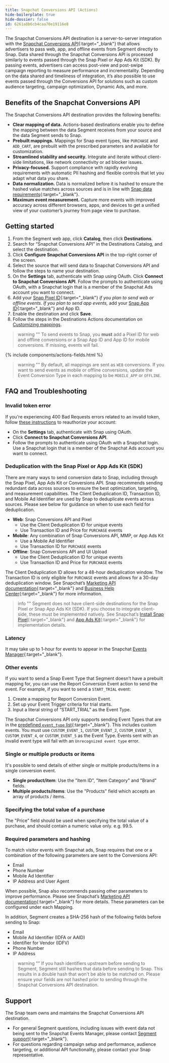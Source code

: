 ```yaml
---
title: Snapchat Conversions API (Actions)
hide-boilerplate: true
hide-dossier: false
id: 6261a8b6cb4caa70e19116e8
---
```


The Snapchat Conversions API destination is a server-to-server integration with the [Snapchat Conversions API](https://marketingapi.snapchat.com/docs/conversion.html#conversions-api){:target="_blank"} that allows advertisers to pass web, app, and offline events from Segment directly to Snap. Data shared through the Snapchat Conversions API is processed similarly to events passed through the Snap Pixel or App Ads Kit (SDK). By passing events, advertisers can access post-view and post-swipe campaign reporting to measure performance and incrementality. Depending on the data shared and timeliness of integration, it’s also possible to use events passed through the Conversions API for solutions such as custom audience targeting, campaign optimization, Dynamic Ads, and more.

## Benefits of the Snapchat Conversions API
The Snapchat Conversions API destination provides the following benefits:
- **Clear mapping of data.** Actions-based destinations enable you to define the mapping between the data Segment receives from your source and the data Segment sends to Snap.
- **Prebuilt mappings.** Mappings for Snap event types, like `PURCHASE` and `ADD_CART`, are prebuilt with the prescribed parameters and available for customization.
- **Streamlined stability and security.** Integrate and iterate without client-side limitations, like network connectivity or ad blocker issues.
- **Privacy-focused.** Support compliance with rapidly evolving requirements with automatic PII hashing and flexible controls that let you adapt what data you share.
- **Data normalization.** Data is normalized before it is hashed to ensure the hashed value matches across sources and is in line with [Snap data requirements](https://marketingapi.snapchat.com/docs/conversion.html#conversions-api-concepts){:target="_blank"}.
- **Maximum event measurement.** Capture more events with improved accuracy across different browsers, apps, and devices to get a unified view of your customer’s journey from page view to purchase.

## Getting started
1. From the Segment web app, click **Catalog**, then click **Destinations**.
2. Search for “Snapchat Conversions API” in the Destinations Catalog, and select the destination.
3. Click **Configure Snapchat Conversions API** in the top-right corner of the screen.
4. Select the source that will send data to Snapchat Conversions API and follow the steps to name your destination.
5. On the **Settings** tab, authenticate with Snap using OAuth. Click **Connect to Snapchat Conversions API**. Follow the prompts to authenticate using OAuth, with a Snapchat login that is a member of the Snapchat Ads account you want to connect.
6. Add your [Snap Pixel ID](https://businesshelp.snapchat.com/s/article/pixel-website-install?language=en_US){:target="_blank"} *if you plan to send web or offline events*. *If you plan to send app events,* add your [Snap App ID](https://businesshelp.snapchat.com/s/article/snap-app-id?language=en_US​){:target="_blank"} and App ID.
7. Enable the destination and click **Save**.
8. Follow the steps in the Destinations Actions documentation on [Customizing mappings](/docs/connections/destinations/actions/#customize-mappings).

> warning ""
> To send events to Snap, you **must** add a Pixel ID for web and offline conversions or a Snap App ID and App ID for mobile conversions. If missing, events will fail.

{% include components/actions-fields.html %}

> warning ""
> By default, all mappings are sent as `WEB` conversions. If you want to send events as mobile or offline conversions, update the Event Conversion Type in each mapping to be `MOBILE_APP` or `OFFLINE`.

## FAQ and Troubleshooting

### Invalid token error
If you're experiencing 400 Bad Requests errors related to an invalid token, follow [these instructions](/docs/connections/destinations/catalog/actions-snap-conversions/#getting-started) to reauthorize your account: 
- On the **Settings** tab, authenticate with Snap using OAuth. 
- Click **Connect to Snapchat Conversions API**. 
- Follow the prompts to authenticate using OAuth with a Snapchat login. Use a Snapchat login that is a member of the Snapchat Ads account you want to connect.

### Deduplication with the Snap Pixel or App Ads Kit (SDK)
There are many ways to send conversion data to Snap, including through the Snap Pixel, App Ads Kit or Conversions API. Snap recommends sending redundant data across sources to ensure the best optimization, targeting, and measurement capabilities. The Client Deduplication ID, Transaction ID, and Mobile Ad Identifier are used by Snap to deduplicate events across sources. Please see below for guidance on when to use each field for deduplication.
- **Web**: Snap Conversions API and PixeI
    - Use the Client Deduplication ID for unique events
    - Use Transaction ID and Price for `PURCHASE` events
- **Mobile**: Any combination of Snap Conversions API, MMP, or App Ads Kit
    - Use a Mobile Ad Identifier
    - Use Transaction ID for `PURCHASE` events
- **Offline**: Snap Conversions API and UI Upload
    - Use the Client Deduplication ID for unique events
    - Use Transaction ID and Price for `PURCHASE` events

The Client Deduplication ID allows for a 48-hour deduplication window. The Transaction ID is only eligible for `PURCHASE` events and allows for a 30-day deduplication window. See Snapchat’s [Marketing API documentation](https://marketingapi.snapchat.com/docs/conversion.html#deduplication){:target="_blank"} and [Business Help Center](https://businesshelp.snapchat.com/s/article/event-deduplication?language=en_US){:target="_blank"} for more information.

> info ""
> Segment does not have client-side destinations for the Snap Pixel or Snap App Ads Kit (SDK). If you choose to integrate client-side, these must be implemented natively. See Snapchat’s [Install Snap Pixel](https://businesshelp.snapchat.com/s/article/pixel-website-install?language=en_US){:target="_blank"} and [App Ads Kit](https://businesshelp.snapchat.com/s/topic/0TO0y000000YmidGAC/app-ads-kit?language=en_US){:target="_blank"} for implementation details.

### Latency
It may take up to 1-hour for events to appear in the Snapchat [Events Manager](https://businesshelp.snapchat.com/s/article/events-manager?language=en_US){:target="_blank"}.

### Other events
If you want to send a Snap Event Type that Segment doesn’t have a prebuilt mapping for, you can use the Report Conversion Event action to send the event. For example, if you want to send a `START_TRIAL` event:
1. Create a mapping for Report Conversion Event.
2. Set up your Event Trigger criteria for trial starts.
3. Input a literal string of “START_TRIAL” as the Event Type.

The Snapchat Conversions API only supports sending Event Types that are in the [predefined `event_type` list](https://marketingapi.snapchat.com/docs/conversion.html#conversion-parameters){:target="_blank"}. This includes custom events. You must use `CUSTOM_EVENT_1`, `CUSTOM_EVENT_2`, `CUSTOM_EVENT_3`, `CUSTOM_EVENT_4`, or `CUSTOM_EVENT_5` as the Event Type. Events sent with an invalid event type will fail with an `Unrecognized event type` error. 

### Single or multiple products or items
It's possible to send details of either single or multiple products/items in a single conversion event. 
- **Single product/item**: Use the "Item ID", "Item Category" and "Brand" fields. 
- **Multiple products/items**: Use the "Products" field which accepts an array of products / items. 

### Specifying the total value of a purchase
The "Price" field should be used when specifying the total value of a purchase, and should contain a numeric value only. e.g. 99.5. 

### Required parameters and hashing
To match visitor events with Snapchat ads, Snap requires that one or a combination of the following parameters are sent to the Conversions API:
- Email
- Phone Number
- Mobile Ad Identifier
- IP Address and User Agent

When possible, Snap also recommends passing other parameters to improve performance. Please see Snapchat’s [Marketing API documentation](https://marketingapi.snapchat.com/docs/conversion.html#parameters-for-event-type-platform){:target="_blank"} for more details. These parameters can be configured under each Mapping.

In addition, Segment creates a SHA-256 hash of the following fields before sending to Snap:
- Email
- Mobile Ad Identifier (IDFA or AAID)
- Identifier for Vendor (IDFV)
- Phone Number
- IP Address

> warning ""
> If you hash identifiers upstream before sending to Segment, Segment still hashes that data before sending to Snap. This results in a double hash that won't be able to be matched on. Please ensure your fields are not hashed prior to sending through the Snapchat Conversions API destination.

## Support

The Snap team owns and maintains the Snapchat Conversions API destination.

- For general Segment questions, including issues with event data not being sent to the Snapchat Events Manager, please contact [Segment support](https://segment.com/help/){:target="_blank"}.
- For questions regarding campaign setup and performance, audience targeting, or additional API functionality, please contact your Snap representative.
